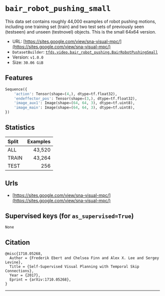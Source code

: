 <div itemscope itemtype="http://schema.org/Dataset">
  <div itemscope itemprop="includedInDataCatalog" itemtype="http://schema.org/DataCatalog">
    <meta itemprop="name" content="TensorFlow Datasets" />
  </div>
  <meta itemprop="name" content="bair_robot_pushing_small" />
  <meta itemprop="description" content="This data set contains roughly 44,000 examples of robot pushing motions, including one training set (train) and two test sets of previously seen (testseen) and unseen (testnovel) objects. This is the small 64x64 version." />
  <meta itemprop="url" content="https://www.tensorflow.org/datasets/catalog/bair_robot_pushing_small" />
  <meta itemprop="sameAs" content="https://sites.google.com/view/sna-visual-mpc/" />
</div>

# `bair_robot_pushing_small`

This data set contains roughly 44,000 examples of robot pushing motions,
including one training set (train) and two test sets of previously seen
(testseen) and unseen (testnovel) objects. This is the small 64x64 version.

*   URL:
    [https://sites.google.com/view/sna-visual-mpc/](https://sites.google.com/view/sna-visual-mpc/)
*   `DatasetBuilder`:
    [`tfds.video.bair_robot_pushing.BairRobotPushingSmall`](https://github.com/tensorflow/datasets/tree/master/tensorflow_datasets/video/bair_robot_pushing.py)
*   Version: `v1.0.0`
*   Size: `30.06 GiB`

## Features

```python
Sequence({
    'action': Tensor(shape=(4,), dtype=tf.float32),
    'endeffector_pos': Tensor(shape=(3,), dtype=tf.float32),
    'image_aux1': Image(shape=(64, 64, 3), dtype=tf.uint8),
    'image_main': Image(shape=(64, 64, 3), dtype=tf.uint8),
})
```

## Statistics

Split | Examples
:---- | -------:
ALL   | 43,520
TRAIN | 43,264
TEST  | 256

## Urls

*   [https://sites.google.com/view/sna-visual-mpc/](https://sites.google.com/view/sna-visual-mpc/)

## Supervised keys (for `as_supervised=True`)

`None`

## Citation

```
@misc{1710.05268,
  Author = {Frederik Ebert and Chelsea Finn and Alex X. Lee and Sergey Levine},
  Title = {Self-Supervised Visual Planning with Temporal Skip Connections},
  Year = {2017},
  Eprint = {arXiv:1710.05268},
}
```

--------------------------------------------------------------------------------

